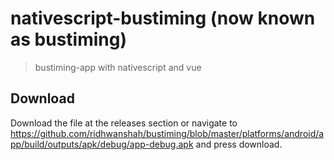 # nativescript-bustiming (now known as bustiming)
> bustiming-app with nativescript and vue

## Download
Download the file at the releases section or navigate to https://github.com/ridhwanshah/bustiming/blob/master/platforms/android/app/build/outputs/apk/debug/app-debug.apk and press download.
